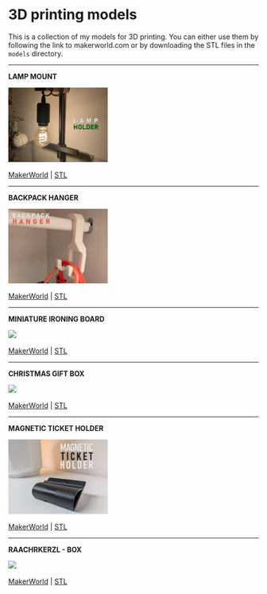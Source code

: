 # 3D printing models

This is a collection of my models for 3D printing. You can either use them by following the link to makerworld.com or by downloading the STL files in the `models` directory.

---

**LAMP MOUNT**

<img src="https://github.com/shering1988/3d-print/blob/main/images/2024-12-04_b88de465aa7db.webp" width="200">

[MakerWorld](https://makerworld.com/de/models/849174) | [STL](https://github.com/shering1988/3d-print/blob/main/models/lampholder_terrarium.stl)

---

**BACKPACK HANGER**

<img src="https://github.com/shering1988/3d-print/blob/main/images/2024-12-04_56d668b9cd1f7.webp" width="200">

[MakerWorld](https://makerworld.com/de/models/849106) | [STL](https://github.com/shering1988/3d-print/blob/main/models/hanger.stl)

---

**MINIATURE IRONING BOARD**

<img src="https://github.com/shering1988/3d-print/blob/main/images/b%C3%BCgelbrett.png" width="200">

[MakerWorld](https://makerworld.com/de/models/860206#profileId-810316) | [STL](https://github.com/shering1988/3d-print/tree/main/models/ironing-board)

---

**CHRISTMAS GIFT BOX**

<img src="https://github.com/shering1988/3d-print/blob/main/images/cover-xmasbox.png" width="200">

[MakerWorld](https://makerworld.com/de/models/867587#profileId-818921) | [STL](https://github.com/shering1988/3d-print/tree/main/models/xmas-box)

---

**MAGNETIC TICKET HOLDER**

<img src="https://github.com/shering1988/3d-print/blob/main/images/cover-tickethalter.jpg" width="200">

[MakerWorld](https://makerworld.com/de/models/902805#profileId-862218) | [STL](https://github.com/shering1988/3d-print/blob/main/models/halter.stl)

---

**RAACHRKERZL - BOX**

<img src="https://github.com/shering1988/3d-print/blob/main/images/cover-raachrkerzl.png" width="200">

[MakerWorld](https://makerworld.com/de/models/869890#profileId-821684) | [STL](https://github.com/shering1988/3d-print/tree/main/models/raachrkerzl)

